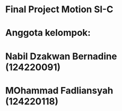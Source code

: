 # Final Project Motion SI-C
# Anggota kelompok: 
# Nabil Dzakwan Bernadine (124220091)
# MOhammad Fadliansyah (124220118)
